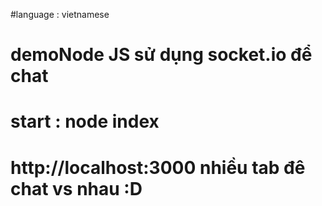 #language : vietnamese 

# demoNode JS sử dụng socket.io để chat

# start : node index

# http://localhost:3000 nhiều tab đê chat vs nhau :D






